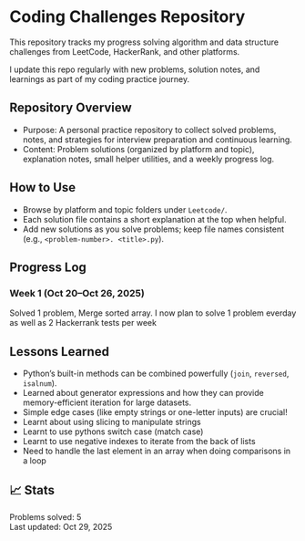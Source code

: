 # Coding Challenges Repository

This repository tracks my progress solving algorithm and data structure challenges from LeetCode, HackerRank, and other platforms.

I update this repo regularly with new problems, solution notes, and learnings as part of my coding practice journey.

## Repository Overview

- Purpose: A personal practice repository to collect solved problems, notes, and strategies for interview preparation and continuous learning.
- Content: Problem solutions (organized by platform and topic), explanation notes, small helper utilities, and a weekly progress log.

## How to Use

- Browse by platform and topic folders under `Leetcode/`.
- Each solution file contains a short explanation at the top when helpful.
- Add new solutions as you solve problems; keep file names consistent (e.g., `<problem-number>. <title>.py`).

## Progress Log

### Week 1 (Oct 20–Oct 26, 2025)
Solved 1 problem, Merge sorted array.
I now plan to solve 1 problem everday as well as 2 Hackerrank tests per week


## Lessons Learned

- Python’s built-in methods can be combined powerfully (`join`, `reversed`, `isalnum`).
- Learned about generator expressions and how they can provide memory-efficient iteration for large datasets.
- Simple edge cases (like empty strings or one-letter inputs) are crucial!
- Learnt about using slicing to manipulate strings
- Learnt to use pythons switch case (match case)
- Learnt to use negative indexes to iterate from the back of lists
- Need to handle the last element in an array when doing comparisons in a loop

## 📈 Stats
Problems solved: 5  
Last updated: Oct 29, 2025


